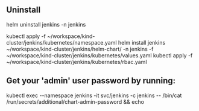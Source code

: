## Uninstall
helm uninstall jenkins -n jenkins

kubectl apply -f ~/workspace/kind-cluster/jenkins/kubernetes/namespace.yaml
helm install jenkins ~/workspace/kind-cluster/jenkins/helm-chart/ -n jenkins -f ~/workspace/kind-cluster/jenkins/kubernetes/values.yaml
kubectl apply -f ~/workspace/kind-cluster/jenkins/kubernetes/rbac.yaml

## Get your 'admin' user password by running:
kubectl exec --namespace jenkins -it svc/jenkins -c jenkins -- /bin/cat /run/secrets/additional/chart-admin-password && echo